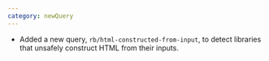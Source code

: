 ```yaml
---
category: newQuery
---
```

* Added a new query, `rb/html-constructed-from-input`, to detect libraries that unsafely construct HTML from their inputs.
